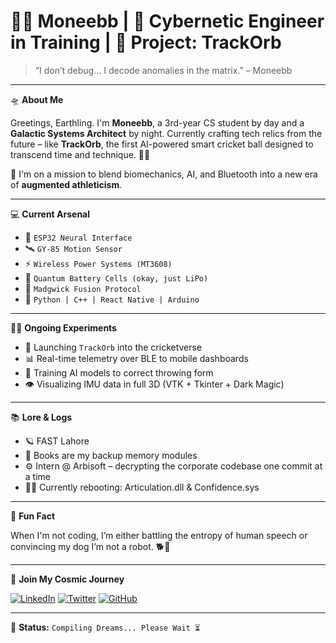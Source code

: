 # 👨‍🚀 Moneebb | 🧠 Cybernetic Engineer in Training | 🌌 Project: TrackOrb

> “I don’t debug... I decode anomalies in the matrix.” – Moneebb

---

🛸 **About Me**

Greetings, Earthling. I'm **Moneebb**, a 3rd-year CS student by day and a **Galactic Systems Architect** by night. Currently crafting tech relics from the future – like **TrackOrb**, the first AI-powered smart cricket ball designed to transcend time and technique. 📡🏏

🧬 I'm on a mission to blend biomechanics, AI, and Bluetooth into a new era of **augmented athleticism**.

---

💻 **Current Arsenal**

- 🧠 `ESP32 Neural Interface`
- 🛰️ `GY-85 Motion Sensor`
- ⚡ `Wireless Power Systems (MT3608)`
- 🔋 `Quantum Battery Cells (okay, just LiPo)`
- 🧭 `Madgwick Fusion Protocol`
- 🤖 `Python | C++ | React Native | Arduino`

---

👨‍🔬 **Ongoing Experiments**

- 🚀 Launching `TrackOrb` into the cricketverse
- 📊 Real-time telemetry over BLE to mobile dashboards
- 🧪 Training AI models to correct throwing form
- 👁️ Visualizing IMU data in full 3D (VTK + Tkinter + Dark Magic)

---

📚 **Lore & Logs**

- 🪐 FAST Lahore 
- 📖 Books are my backup memory modules
- ⚙️ Intern @ Arbisoft – decrypting the corporate codebase one commit at a time
- 🧘‍♂️ Currently rebooting: Articulation.dll & Confidence.sys

---

🔮 **Fun Fact**

When I'm not coding, I’m either battling the entropy of human speech or convincing my dog I’m not a robot. 🐕🤖

---

🌠 **Join My Cosmic Journey**

[![LinkedIn](https://img.shields.io/badge/LinkedIn-%230077B5.svg?style=flat&logo=linkedin&logoColor=white)](https://www.linkedin.com/in/YOUR_PROFILE)
[![Twitter](https://img.shields.io/badge/X-%231DA1F2.svg?style=flat&logo=twitter&logoColor=white)](https://twitter.com/YOUR_PROFILE)
[![GitHub](https://img.shields.io/badge/GitHub-%23121011.svg?style=flat&logo=github&logoColor=white)](https://github.com/YOUR_USERNAME)

---

🧭 **Status:** `Compiling Dreams... Please Wait ⏳`

